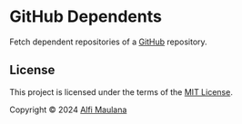 # GitHub Dependents

Fetch dependent repositories of a [GitHub](https://github.com/) repository.

## License

This project is licensed under the terms of the [MIT License](./LICENSE).

Copyright © 2024 [Alfi Maulana](https://github.com/threeal)
